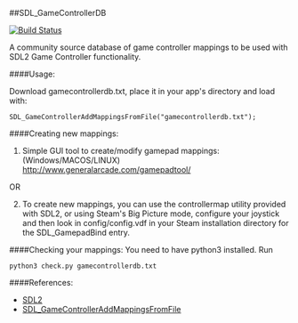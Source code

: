 ##SDL_GameControllerDB

[![Build Status](https://travis-ci.org/gabomdq/SDL_GameControllerDB.svg?branch=master)](https://travis-ci.org/gabomdq/SDL_GameControllerDB)

A community source database of game controller mappings to be used with SDL2 Game Controller functionality.

####Usage:

Download gamecontrollerdb.txt, place it in your app's directory and load with:

```
SDL_GameControllerAddMappingsFromFile("gamecontrollerdb.txt");
```

####Creating new mappings:

1) Simple GUI tool to create/modify gamepad mappings: (Windows/MACOS/LINUX) 
http://www.generalarcade.com/gamepadtool/

OR

2) To create new mappings, you can use the controllermap utility provided with
SDL2, or using Steam's Big Picture mode, configure your joystick and then 
look in config/config.vdf in your Steam installation directory for the 
SDL_GamepadBind entry.

####Checking your mappings:
You need to have python3 installed. Run

```
python3 check.py gamecontrollerdb.txt
```

####References:

* [SDL2](http://www.libsdl.org)
* [SDL_GameControllerAddMappingsFromFile](http://wiki.libsdl.org/SDL_GameControllerAddMappingsFromFile)
